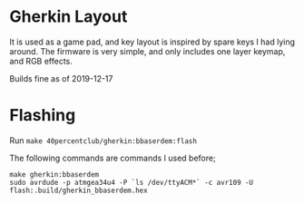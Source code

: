 # Gherkin Layout

It is used as a game pad, and key layout is inspired by spare keys I had lying around.
The firmware is very simple, and only includes one layer keymap, and RGB effects.

Builds fine as of 2019-12-17

# Flashing

Run `make 40percentclub/gherkin:bbaserdem:flash`

The following commands are commands I used before;
```
make gherkin:bbaserdem
sudo avrdude -p atmgea34u4 -P `ls /dev/ttyACM*` -c avr109 -U flash:.build/gherkin_bbaserdem.hex
```

